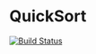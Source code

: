 # QuickSort

[![Build Status](https://travis-ci.org/BURNINGTIGER/QuickSort.svg?branch=master)](https://travis-ci.org/BURNINGTIGER/QuickSort)

